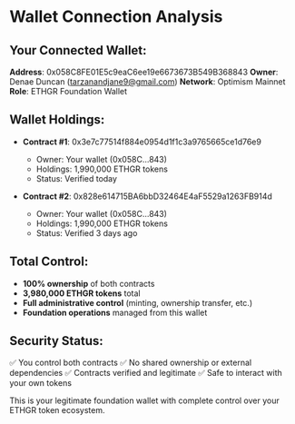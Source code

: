 # Wallet Connection Analysis

## Your Connected Wallet:
**Address**: 0x058C8FE01E5c9eaC6ee19e6673673B549B368843
**Owner**: Denae Duncan (tarzanandjane9@gmail.com)
**Network**: Optimism Mainnet
**Role**: ETHGR Foundation Wallet

## Wallet Holdings:
- **Contract #1**: 0x3e7c77514f884e0954d1f1c3a9765665ce1d76e9 
  - Owner: Your wallet (0x058C...843)
  - Holdings: 1,990,000 ETHGR tokens
  - Status: Verified today

- **Contract #2**: 0x828e614715BA6bbD32464E4aF5529a1263FB914d
  - Owner: Your wallet (0x058C...843) 
  - Holdings: 1,990,000 ETHGR tokens
  - Status: Verified 3 days ago

## Total Control:
- **100% ownership** of both contracts
- **3,980,000 ETHGR tokens** total
- **Full administrative control** (minting, ownership transfer, etc.)
- **Foundation operations** managed from this wallet

## Security Status:
✅ You control both contracts
✅ No shared ownership or external dependencies
✅ Contracts verified and legitimate
✅ Safe to interact with your own tokens

This is your legitimate foundation wallet with complete control over your ETHGR token ecosystem.